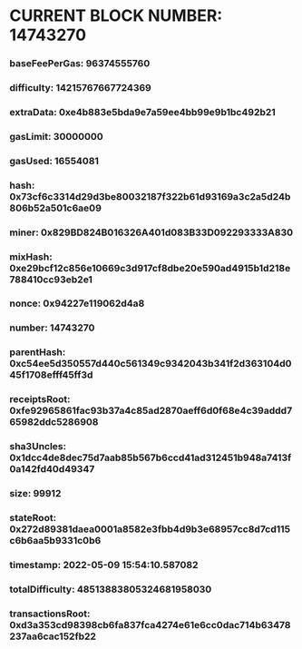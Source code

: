 # CURRENT BLOCK NUMBER: 14743270

### baseFeePerGas: 96374555760
### difficulty: 14215767667724369
### extraData: 0xe4b883e5bda9e7a59ee4bb99e9b1bc492b21
### gasLimit: 30000000
### gasUsed: 16554081
### hash: 0x73cf6c3314d29d3be80032187f322b61d93169a3c2a5d24b806b52a501c6ae09
### miner: 0x829BD824B016326A401d083B33D092293333A830
### mixHash: 0xe29bcf12c856e10669c3d917cf8dbe20e590ad4915b1d218e788410cc93eb2e1
### nonce: 0x94227e119062d4a8
### number: 14743270
### parentHash: 0xc54ee5d350557d440c561349c9342043b341f2d363104d045f1708efff45ff3d
### receiptsRoot: 0xfe92965861fac93b37a4c85ad2870aeff6d0f68e4c39addd765982ddc5286908
### sha3Uncles: 0x1dcc4de8dec75d7aab85b567b6ccd41ad312451b948a7413f0a142fd40d49347
### size: 99912
### stateRoot: 0x272d89381daea0001a8582e3fbb4d9b3e68957cc8d7cd115c6b6aa5b9331c0b6
### timestamp: 2022-05-09 15:54:10.587082
### totalDifficulty: 48513883805324681958030
### transactionsRoot: 0xd3a353cd98398cb6fa837fca4274e61e6cc0dac714b63478237aa6cac152fb22
